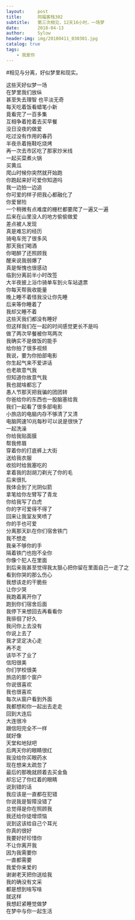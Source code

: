 ```yaml
---
layout:     post
title:      同福客栈302
subtitle:   第三次相见，12天16小时，一场梦
date:       2018-04-13
author:     Sylow
header-img: img/20180411_030301.jpg
catalog: true
tags:
    - 我爱你
---
```



#相见与分离，好似梦里和现实。  
  
这些天好似梦一场  
在梦里我们放纵  
甚至失去理智
也平淡无奇      
每天吃着饭看蜡笔小新   
竟看完了一百多集  
互相争着抢着去买早餐  
没日没夜的做爱  
吃过没有作用的春药  
半夜杀着拖鞋吃烧烤  
再一次去市区吃了那家炒米线  
一起买菜煮火锅  
买黄瓜  
爬山时候你突然就开始跑  
你跑起来好可爱你知道吗  
我一边拍一边追  
你可爱的样子把我心都融化了  
你爱冒险  
一个稍微有点难度的栅栏都要爬了一遍又一遍  
后来在山里没人的地方偷偷做爱  
差点被人发现  
真是难忘的经历  
骑电车兜了很多风  
那天我们喝酒  
你喝醉了还照顾我  
醒来说我弱爆了  
真是惭愧也很感动  
临到分离前半小时改签  
大半夜披上浴巾骑单车到火车站退票  
你每天帮我收能量  
晚上睡不着怪我没让你先睡  
后来等你睡着了  
我却又睡不着  
这些天我们都没有睡好  
但这样我们在一起的时间感觉更长不是吗  
做了两次早餐被你骂两次  
我确实不是做饭的能手  
给你拍了很多视频  
我说，要为你拍部电影  
你生起气来不爱讲话  
也老故意气我  
但知道你故意气我  
我也就啥都忘了  
愚人节那天把我骗的团团转  
你爸给你的东西也一股脑塞给我  
我们一起看了很多部电影  
小旅店的电脑内存不够清了又清  
电脑网速10兆每秒可以说是很快了  
一起洗澡  
你给我贴面膜  
帮我修眉  
穿着你的打底裤上大街    
送给我衣服  
收拾时给我塞吃的  
拿着我的刮胡刀剃光了你的毛  
后来很扎  
我体会到了光阴似箭  
拿笔给你左臂写了青龙  
你给我写了白虎  
你的字可爱得不得了  
回来让我室友笑喷了  
你的手也可爱  
分离那天趴在你们宿舍铁门  
我不想走  
我亲不够你的手  
隔着铁门也抱不全你  
你像个犯人在里面  
到后来我甚至觉得我太狠心把你留在里面自己一走了之  
看到你哭的那么伤心  
我想该走的干脆些  
让你少哭  
我跑着离开你了  
跑到你们宿舍后面  
我停下来想回去再看看你  
我徘徊了好久  
我问你上去没有  
你说上去了  
我才坚定决心走  
再不走  
该毕不了业了  
信阳很美  
你们学校很美  
旅店的那个窗户  
你说很喜欢  
我也很喜欢  
每次从窗户看到外面  
我都想和你一起出去走走  
回到大连后  
大连很冷  
跟信阳完全不一样  
就好像  
天堂和地狱吧  
后两天你的眼睛很红  
我没给你买眼药水    
现在想来太疏忽了  
最后的那晚就顾着去买金鱼  
却忘记了你红着的眼睛  
说到错的话  
我应该是一直都在犯错  
你说我是智障没错了  
总觉得是你在照顾我  
我还给你徒增烦恼  
说到这该给自己个耳光  
你真的很好  
我要好好珍惜你  
不让你离开我  
因为我需要你  
一直都需要  
我爱你亲爱的  
谢谢老天把你送给我  
我的确没有文采  
都是想到啥写啥  
就这样  
我想赶紧睡觉做梦  
在梦中与你一起生活  